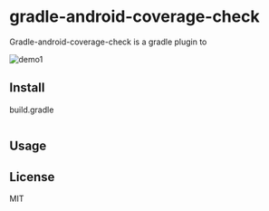 # gradle-android-coverage-check

Gradle-android-coverage-check is a gradle plugin to 

![demo1]()
 
 
## Install
build.gradle
```
```

## Usage

## License
MIT
